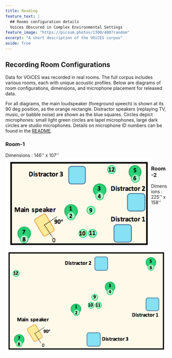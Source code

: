 ```yaml
---
title: Reading
feature_text: |
  ## Rooms configuration details
  Voices Obscured in Complex Environmental Settings
feature_image: "https://picsum.photos/1300/400?random"
excerpt: "A short description of the VOiCES corpus"
aside: True
---
```


## Recording Room Configurations
Data for VOiCES was recorded in real rooms. The full corpus includes various rooms, each with unique acoustic profiles. Below are diagrams of room configurations, dimensions, and microphone placement for released data.

For all diagrams, the main loudspeaker (foreground speech) is shown at its 90 deg position, as the orange rectangle. Distractor speakers (replaying TV, music, or babble noise) are shown as the blue squares. Circles depict microphones: small light green circles are lapel microphones, large dark circles are studio microphones. Details on microphone ID numbers can be found in the [README](Lab41-SRI-VOiCES_README.md).

### Room-1
Dimensions : 146'' x 107''
<img align="left" width="454" src="/images/room-1.png">


### Room-2
Dimensions : 225'' x 158''
<img align="left" width="700" src="/images/room-2.png">
